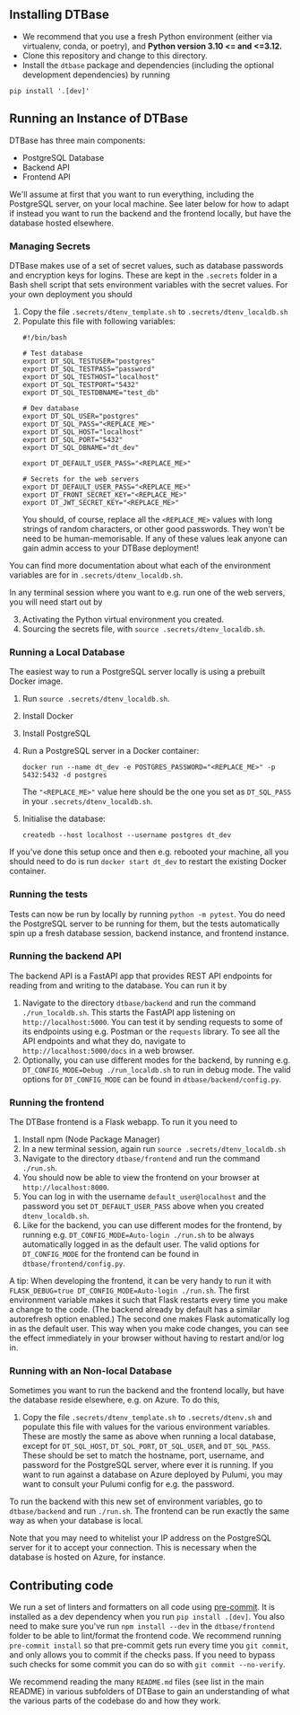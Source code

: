 ## Installing DTBase

* We recommend that you use a fresh Python environment (either via virtualenv, conda, or poetry), and **Python version 3.10 <= and <=3.12.**
* Clone this repository and change to this directory.
* Install the `dtbase` package and dependencies (including the optional development dependencies) by running
```
pip install '.[dev]'
```

## Running an Instance of DTBase

DTBase has three main components:

- PostgreSQL Database
- Backend API
- Frontend API

We'll assume at first that you want to run everything, including the PostgreSQL server, on your local machine. See later below for how to adapt if instead you want to run the backend and the frontend locally, but have the database hosted elsewhere.

### Managing Secrets

DTBase makes use of a set of secret values, such as database passwords and encryption keys for logins. These are kept in the `.secrets` folder in a Bash shell script that sets environment variables with the secret values. For your own deployment you should

1. Copy the file `.secrets/dtenv_template.sh` to `.secrets/dtenv_localdb.sh`
2. Populate this file with following variables:
    ```
    #!/bin/bash

    # Test database
    export DT_SQL_TESTUSER="postgres"
    export DT_SQL_TESTPASS="password"
    export DT_SQL_TESTHOST="localhost"
    export DT_SQL_TESTPORT="5432"
    export DT_SQL_TESTDBNAME="test_db"

    # Dev database
    export DT_SQL_USER="postgres"
    export DT_SQL_PASS="<REPLACE_ME>"
    export DT_SQL_HOST="localhost"
    export DT_SQL_PORT="5432"
    export DT_SQL_DBNAME="dt_dev"

    export DT_DEFAULT_USER_PASS="<REPLACE_ME>"

    # Secrets for the web servers
    export DT_DEFAULT_USER_PASS="<REPLACE_ME>"
    export DT_FRONT_SECRET_KEY="<REPLACE_ME>"
    export DT_JWT_SECRET_KEY="<REPLACE_ME>"
    ```
    You should, of course, replace all the `<REPLACE_ME>` values with long strings of random characters, or other good passwords. They won't be need to be human-memorisable. If any of these values leak anyone can gain admin access to your DTBase deployment!

You can find more documentation about what each of the environment variables are for in `.secrets/dtenv_localdb.sh`.

In any terminal session where you want to e.g. run one of the web servers, you will need start out by

3. Activating the Python virtual environment you created.
4. Sourcing the secrets file, with `source .secrets/dtenv_localdb.sh`.

### Running a Local Database

The easiest way to run a PostgreSQL server locally is using a prebuilt Docker image.
1. Run `source .secrets/dtenv_localdb.sh`.
2. Install Docker
3. Install PostgreSQL
4. Run a PostgreSQL server in a Docker container:

    `docker run --name dt_dev -e POSTGRES_PASSWORD="<REPLACE_ME>" -p 5432:5432 -d postgres`

    The `"<REPLACE_ME>"` value here should be the one you set as `DT_SQL_PASS` in your `.secrets/dtenv_localdb.sh`.
5. Initialise the database:

    `createdb --host localhost --username postgres dt_dev`

If you've done this setup once and then e.g. rebooted your machine, all you should need to do is run `docker start dt_dev` to restart the existing Docker container.

### Running the tests

Tests can now be run by locally by running `python -m pytest`. You do need the PostgreSQL server to be running for them, but the tests automatically spin up a fresh database session, backend instance, and frontend instance.

### Running the backend API

The backend API is a FastAPI app that provides REST API endpoints for reading from and writing to the database. You can run it by
1. Navigate to the directory `dtbase/backend` and run the command `./run_localdb.sh`. This starts the FastAPI app listening on `http://localhost:5000`. You can test it by sending requests to some of its endpoints using e.g. Postman or the `requests` library. To see all the API endpoints and what they do, navigate to `http://localhost:5000/docs` in a web browser.
2. Optionally, you can use different modes for the backend, by running e.g. `DT_CONFIG_MODE=Debug ./run_localdb.sh` to run in debug mode. The valid options for `DT_CONFIG_MODE` can be found in `dtbase/backend/config.py`.

### Running the frontend

The DTBase frontend is a Flask webapp. To run it you need to
1. Install npm (Node Package Manager)
2. In a new terminal session, again run `source .secrets/dtenv_localdb.sh`
3. Navigate to the directory `dtbase/frontend` and run the command `./run.sh`.
4. You should now be able to view the frontend on your browser at `http://localhost:8000`.
5. You can log in with the username `default_user@localhost` and the password you set `DT_DEFAULT_USER_PASS` above when you created `dtenv_localdb.sh`.
6. Like for the backend, you can use different modes for the frontend, by running e.g. `DT_CONFIG_MODE=Auto-login ./run.sh` to be always automatically logged in as the default user. The valid options for `DT_CONFIG_MODE` for the frontend can be found in `dtbase/frontend/config.py`.

A tip: When developing the frontend, it can be very handy to run it with `FLASK_DEBUG=true DT_CONFIG_MODE=Auto-login ./run.sh`. The first environment variable makes it such that Flask restarts every time you make a change to the code. (The backend already by default has a similar autorefresh option enabled.) The second one makes Flask automatically log in as the default user. This way when you make code changes, you can see the effect immediately in your browser without having to restart and/or log in.

### Running with an Non-local Database

Sometimes you want to run the backend and the frontend locally, but have the database reside elsewhere, e.g. on Azure. To do this,
1. Copy the file `.secrets/dtenv_template.sh` to `.secrets/dtenv.sh` and populate this file with values for the various environment variables. These are mostly the same as above when running a local database, except for `DT_SQL_HOST`, `DT_SQL_PORT`, `DT_SQL_USER`, and `DT_SQL_PASS`. These should be set to match the hostname, port, username, and password for the PostgreSQL server, where ever it is running. If you want to run against a database on Azure deployed by Pulumi, you may want to consult your Pulumi config for e.g. the password.

To run the backend with this new set of environment variables, go to `dtbase/backend` and run `./run.sh`. The frontend can be run exactly the same way as when your database is local.

Note that you may need to whitelist your IP address on the PostgreSQL server for it to accept your connection. This is necessary when the database is hosted on Azure, for instance.

## Contributing code

We run a set of linters and formatters on all code using [pre-commit](https://pre-commit.com/). It is installed as a dev dependency when you run `pip install .[dev]`. You also need to make sure you've run `npm install --dev` in the `dtbase/frontend` folder to be able to lint/format the frontend code. We recommend running `pre-commit install` so that pre-commit gets run every time you `git commit`, and only allows you to commit if the checks pass. If you need to bypass such checks for some commit you can do so with `git commit --no-verify`.

We recommend reading the many `README.md` files (see list in the main README) in various subfolders of DTBase to gain an understanding of what the various parts of the codebase do and how they work.
